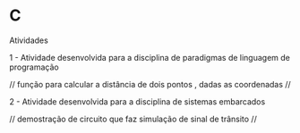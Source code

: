 # C
Atividades

1 - Atividade desenvolvida para a disciplina de paradigmas de linguagem de programação 

// função para calcular a distância de dois pontos , dadas as coordenadas //


2 - Atividade desenvolvida para a disciplina de sistemas embarcados 

// demostração de circuito que faz simulação de sinal de trânsito //
